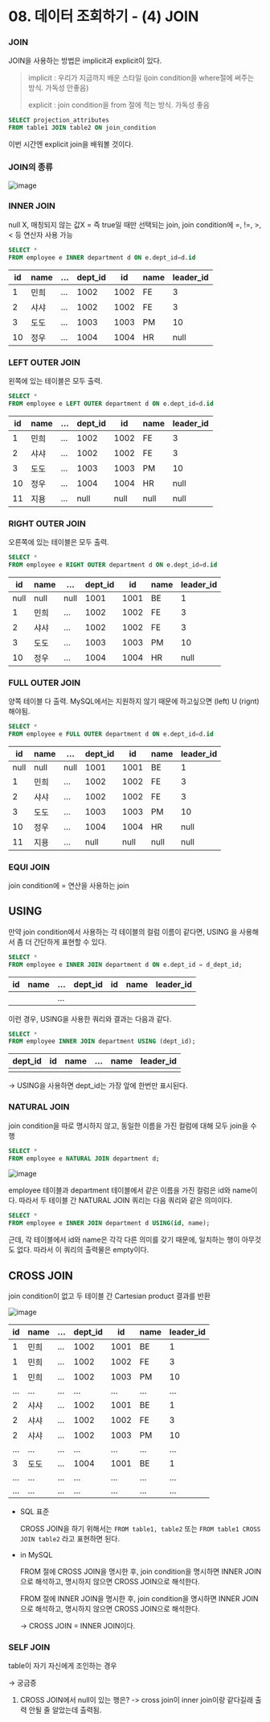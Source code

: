 # 08. 데이터 조회하기 - (4) JOIN

### JOIN

JOIN을 사용하는 방법은 implicit과 explicit이 있다.

> implicit : 우리가 지금까지 배운 스타일 (join condition을 where절에 써주는 방식. 가독성 안좋음)
>
> explicit : join condition을 from 절에 적는 방식. 가독성 좋음

```sql
SELECT projection_attributes
FROM table1 JOIN table2 ON join_condition
```

이번 시간엔 explicit join을 배워볼 것이다.

### JOIN의 종류

![image](https://github.com/Minnie5382/cs-study-db/assets/97179789/ff1e1631-3b9d-4e0e-8ffa-17680578e72c)


### INNER JOIN

null X, 매칭되지 않는 값X = 즉 true일 때만 선택되는 join, join condition에 =, !=, >, < 등 연산자 사용 가능

```sql
SELECT *
FROM employee e INNER department d ON e.dept_id=d.id
```

| id | name | … | dept_id | id | name | leader_id |
| --- | --- | --- | --- | --- | --- | --- |
| 1 | 민희 | … | 1002 | 1002 | FE | 3 |
| 2 | 샤샤 | … | 1002 | 1002 | FE | 3 |
| 3 | 도도 | … | 1003 | 1003 | PM | 10 |
| 10 | 정우 | … | 1004 | 1004 | HR | null |

### LEFT OUTER JOIN

왼쪽에 있는 테이블은 모두 출력.

```sql
SELECT *
FROM employee e LEFT OUTER department d ON e.dept_id=d.id
```

| id | name | … | dept_id | id | name | leader_id |
| --- | --- | --- | --- | --- | --- | --- |
| 1 | 민희 | … | 1002 | 1002 | FE | 3 |
| 2 | 샤샤 | … | 1002 | 1002 | FE | 3 |
| 3 | 도도 | … | 1003 | 1003 | PM | 10 |
| 10 | 정우 | … | 1004 | 1004 | HR | null |
| 11 | 지용 | … | null | null | null | null |

### RIGHT OUTER JOIN

오른쪽에 있는 테이블은 모두 출력.

```sql
SELECT *
FROM employee e RIGHT OUTER department d ON e.dept_id=d.id
```

| id | name | … | dept_id | id | name | leader_id |
| --- | --- | --- | --- | --- | --- | --- |
| null | null | null | 1001 | 1001 | BE | 1 |
| 1 | 민희 | … | 1002 | 1002 | FE | 3 |
| 2 | 샤샤 | … | 1002 | 1002 | FE | 3 |
| 3 | 도도 | … | 1003 | 1003 | PM | 10 |
| 10 | 정우 | … | 1004 | 1004 | HR | null |

### FULL OUTER JOIN

양쪽 테이블 다 출력. 
MySQL에서는 지원하지 않기 때문에 하고싶으면 (left) U (rignt) 해야됨.

```sql
SELECT *
FROM employee e FULL OUTER department d ON e.dept_id=d.id
```

| id | name | … | dept_id | id | name | leader_id |
| --- | --- | --- | --- | --- | --- | --- |
| null | null | null | 1001 | 1001 | BE | 1 |
| 1 | 민희 | … | 1002 | 1002 | FE | 3 |
| 2 | 샤샤 | … | 1002 | 1002 | FE | 3 |
| 3 | 도도 | … | 1003 | 1003 | PM | 10 |
| 10 | 정우 | … | 1004 | 1004 | HR | null |
| 11 | 지용 | … | null | null | null | null |

### EQUI JOIN

join condition에 = 연산을 사용하는 join

## USING

만약 join condition에서 사용하는 각 테이블의 컬럼 이름이 같다면, USING 을 사용해서 좀 더 간단하게 표현할 수 있다.

```sql
SELECT *
FROM employee e INNER JOIN department d ON e.dept_id = d_dept_id;
```

| id | name | … | dept_id | id | name | leader_id |
| --- | --- | --- | --- | --- | --- | --- |
|  |  | … |  |  |  |  |

이런 경우, USING을 사용한 쿼리와 결과는 다음과 같다.

```sql
SELECT *
FROM employee INNER JOIN department USING (dept_id);
```

| dept_id | id | name | … | name | leader_id |
| --- | --- | --- | --- | --- | --- |
|  |  |  |  |  |  |

→ USING을 사용하면 dept_id는 가장 앞에 한번만 표시된다.

### NATURAL JOIN

join condition을 따로 명시하지 않고, 동일한 이름을 가진 컬럼에 대해 모두 join을 수행

```sql
SELECT *
FROM employee e NATURAL JOIN department d;
```
![image](https://github.com/Minnie5382/cs-study-db/assets/97179789/e543fcd3-b6c1-4c2b-97ff-cbee4216bb19)


employee 테이블과 department 테이블에서 같은 이름을 가진 컬럼은 id와 name이다. 따라서 두 테이블 간 NATURAL JOIN 쿼리는 다음 쿼리와 같은 의미이다.

```sql
SELECT *
FROM employee e INNER JOIN department d USING(id, name);
```

근데, 각 테이블에서 id와 name은 각각 다른 의미를 갖기 때문에, 일치하는 행이 아무것도 없다. 따라서 이 쿼리의 출력물은 empty이다.

## CROSS JOIN

join condition이 없고 두 테이블 간 Cartesian product 결과를 반환

![image](https://github.com/Minnie5382/cs-study-db/assets/97179789/4abe0749-7de3-4022-bd70-f9344a668f8f)



| id | name | … | dept_id | id | name | leader_id |
| --- | --- | --- | --- | --- | --- | --- |
| 1 | 민희 | … | 1002 | 1001 | BE | 1 |
| 1 | 민희 | … | 1002 | 1002 | FE | 3 |
| 1 | 민희 | … | 1002 | 1003 | PM | 10 |
| … | … | … | … | … | … | … |
| 2 | 샤샤 | … | 1002 | 1001 | BE | 1 |
| 2 | 샤샤 | … | 1002 | 1002 | FE | 3 |
| 2 | 샤샤 | … | 1002 | 1003 | PM | 10 |
| … | … | … | … | … | … | … |
| 3 | 도도 | … | 1004 | 1001 | BE | 1 |
| … | … | … | … | … | … | … |
| … | … | … | … | … | … | … |
- SQL 표준
    
    CROSS JOIN을 하기 위해서는 `FROM table1, table2` 또는 `FROM table1 CROSS JOIN table2` 라고 표현하면 된다.
    
- in MySQL
    
    FROM 절에 CROSS JOIN을 명시한 후, join condition을 명시하면 INNER JOIN으로 해석하고, 명시하지 않으면 CROSS JOIN으로 해석한다.
    
    FROM 절에 INNER JOIN을 명시한 후, join condition을 명시하면 INNER JOIN으로 해석하고, 명시하지 않으면 CROSS JOIN으로 해석한다.
    
    → CROSS JOIN = INNER JOIN이다.
    

### SELF JOIN

table이 자기 자신에게 조인하는 경우

→ 궁금증

1. CROSS JOIN에서 null이 있는 행은? 
  -> cross join이 inner join이랑 같다길래 출력 안될 줄 알았는데 출력됨.
